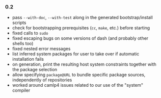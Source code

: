 ### 0.2
- pass `--with-doc`, `--with-test` along in the generated bootstrap/install
  scripts
- check for bootstrapping prerequisites (`cc`, `make`, etc.) before starting
- fixed calls to `sudo`
- fixed escaping bugs on some versions of dash (and probably other shells too)
- fixed nested error messages
- list inferred system packages for user to take over if automatic installation
  fails
- on generation, print the resulting host system constraints together with the
  package selection
- allow specifying `package@URL` to bundle specific package sources,
  independently of repositories
- worked around camlp4 issues related to our use of the "system" compiler
